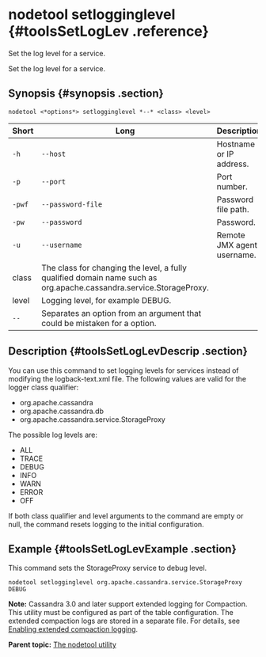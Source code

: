 # nodetool setlogginglevel {#toolsSetLogLev .reference}

Set the log level for a service.

Set the log level for a service.

## Synopsis {#synopsis .section}

```language-bash
nodetool <*options*> setlogginglevel *--* <class> <level>
```

|Short|Long|Description|
|-----|----|-----------|
|`-h`|`--host`|Hostname or IP address.|
|`-p`|`--port`|Port number.|
|`-pwf`|`--password-file`|Password file path.|
|`-pw`|`--password`|Password.|
|`-u`|`--username`|Remote JMX agent username.|
|class|The class for changing the level, a fully qualified domain name such as org.apache.cassandra.service.StorageProxy.|
|level |Logging level, for example DEBUG.|
|`--`|Separates an option from an argument that could be mistaken for a option.|

## Description {#toolsSetLogLevDescrip .section}

You can use this command to set logging levels for services instead of modifying the logback-text.xml file. The following values are valid for the logger class qualifier:

-   org.apache.cassandra
-   org.apache.cassandra.db
-   org.apache.cassandra.service.StorageProxy

The possible log levels are:

-   ALL
-   TRACE
-   DEBUG
-   INFO
-   WARN
-   ERROR
-   OFF

If both class qualifier and level arguments to the command are empty or null, the command resets logging to the initial configuration.

## Example {#toolsSetLogLevExample .section}

This command sets the StorageProxy service to debug level.

```language-bash
nodetool setlogginglevel org.apache.cassandra.service.StorageProxy DEBUG
```

**Note:** Cassandra 3.0 and later support extended logging for Compaction. This utility must be configured as part of the table configuration. The extended compaction logs are stored in a separate file. For details, see [Enabling extended compaction logging](/en/cql-oss/3.3/cql/cql_reference/cqlCreateTable.html#compactSubprop__enabling-extended-compaction-logging).

**Parent topic:** [The nodetool utility](../../cassandra/tools/toolsNodetool.md)

